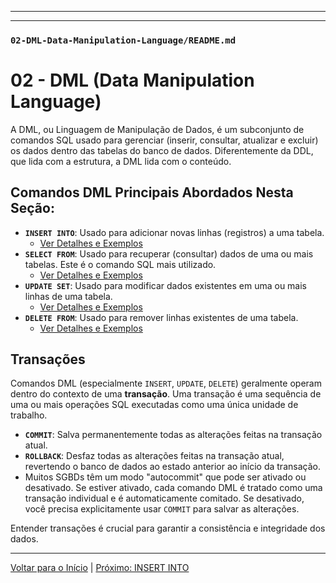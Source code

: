 
---
---

### `02-DML-Data-Manipulation-Language/README.md`

# 02 - DML (Data Manipulation Language)

A DML, ou Linguagem de Manipulação de Dados, é um subconjunto de comandos SQL usado para gerenciar (inserir, consultar, atualizar e excluir) os dados dentro das tabelas do banco de dados.
Diferentemente da DDL, que lida com a estrutura, a DML lida com o conteúdo.

## Comandos DML Principais Abordados Nesta Seção:

*   **`INSERT INTO`**: Usado para adicionar novas linhas (registros) a uma tabela.
    *   [Ver Detalhes e Exemplos](./INSERT_INTO.md)
*   **`SELECT FROM`**: Usado para recuperar (consultar) dados de uma ou mais tabelas. Este é o comando SQL mais utilizado.
    *   [Ver Detalhes e Exemplos](./SELECT_FROM.md)
*   **`UPDATE SET`**: Usado para modificar dados existentes em uma ou mais linhas de uma tabela.
    *   [Ver Detalhes e Exemplos](./UPDATE_SET.md)
*   **`DELETE FROM`**: Usado para remover linhas existentes de uma tabela.
    *   [Ver Detalhes e Exemplos](./DELETE_FROM.md)

## Transações

Comandos DML (especialmente `INSERT`, `UPDATE`, `DELETE`) geralmente operam dentro do contexto de uma **transação**. Uma transação é uma sequência de uma ou mais operações SQL executadas como uma única unidade de trabalho.

*   **`COMMIT`**: Salva permanentemente todas as alterações feitas na transação atual.
*   **`ROLLBACK`**: Desfaz todas as alterações feitas na transação atual, revertendo o banco de dados ao estado anterior ao início da transação.
*   Muitos SGBDs têm um modo "autocommit" que pode ser ativado ou desativado. Se estiver ativado, cada comando DML é tratado como uma transação individual e é automaticamente comitado. Se desativado, você precisa explicitamente usar `COMMIT` para salvar as alterações.

Entender transações é crucial para garantir a consistência e integridade dos dados.

---
[Voltar para o Início](../../README.md) | [Próximo: INSERT INTO](./INSERT_INTO.md)
